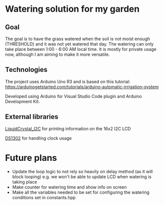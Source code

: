 # Watering solution for my garden

## Goal

The goal is to have the grass watered when the soil is not moist enough (THRESHOLD) and it was not yet watered that day. The watering can only take place between 1:00 - 6:00 AM local time. It is mostly for private usage now, although I am aiming to make it more versatile.

## Technologies

The project uses Arduino Uno R3 and is based on this tutorial: https://arduinogetstarted.com/tutorials/arduino-automatic-irrigation-system

Developed using Arduino for Visual Studio Code plugin and Arduino Development Kit.

## External libraries

[LiquidCrystal_I2C](https://www.arduino.cc/reference/en/libraries/liquidcrystal-i2c/) for printing information on the 16x2 I2C LCD

[DS1302](https://www.arduino.cc/reference/en/libraries/ds1302/) for handling clock usage

# Future plans

- Update the loop logic to not rely so heavily on delay method (as it will block looping) e.g. we won't be able to update LCD when watering is taking place
- Make counter for watering time and show info on screen
- Make all the variables needed to be set for configuring the watering conditions set in constants.hpp
